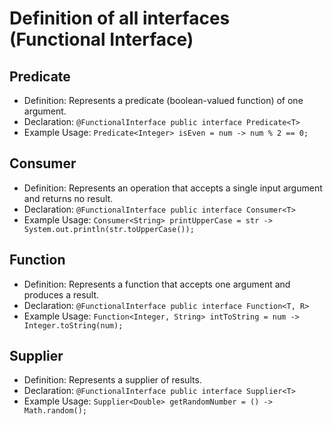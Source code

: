 # Definition of all interfaces (Functional Interface)  

## Predicate

- Definition: Represents a predicate (boolean-valued function) of one argument.
- Declaration: `@FunctionalInterface public interface Predicate<T>`
- Example Usage: `Predicate<Integer> isEven = num -> num % 2 == 0;`

## Consumer

- Definition: Represents an operation that accepts a single input argument and returns no result.
- Declaration: `@FunctionalInterface public interface Consumer<T>`
- Example Usage: `Consumer<String> printUpperCase = str -> System.out.println(str.toUpperCase());`

## Function

- Definition: Represents a function that accepts one argument and produces a result.
- Declaration: `@FunctionalInterface public interface Function<T, R>`
- Example Usage: `Function<Integer, String> intToString = num -> Integer.toString(num);`

## Supplier

- Definition: Represents a supplier of results.
- Declaration: `@FunctionalInterface public interface Supplier<T>`
- Example Usage: `Supplier<Double> getRandomNumber = () -> Math.random();`
